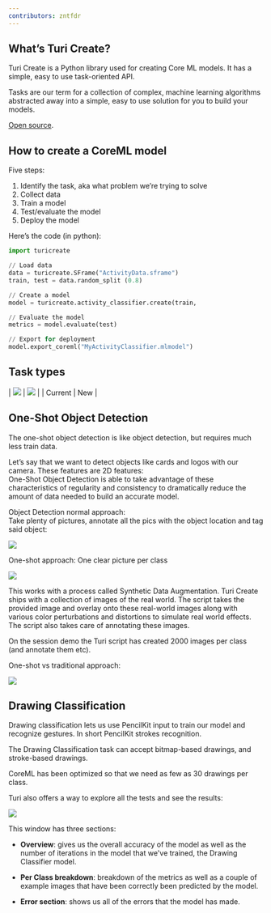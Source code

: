 ```yaml
---
contributors: zntfdr
---
```


## What’s Turi Create?

Turi Create is a Python library used for creating Core ML models. It has a simple, easy to use task-oriented API.

Tasks are our term for a collection of complex, machine learning algorithms abstracted away into a simple, easy to use solution for you to build your models.

[Open source](https://github.com/apple/turicreate).

## How to create a CoreML model

Five steps:

1. Identify the task, aka what problem we’re trying to solve 
2. Collect data
3. Train a model
4. Test/evaluate the model
5. Deploy the model

Here’s the code (in python):

```python
import turicreate 

// Load data 
data = turicreate.SFrame("ActivityData.sframe")
train, test = data.random_split (0.8) 

// Create a model 
model = turicreate.activity_classifier.create(train, 

// Evaluate the model
metrics = model.evaluate(test) 

// Export for deployment 
model.export_coreml("MyActivityClassifier.mlmodel") 
```

## Task types

| ![][oldTasksImage] | ![][newTasksImage] |
| Current | New |

## One-Shot Object Detection

The one-shot object detection is like object detection, but requires much less train data.

Let’s say that we want to detect objects like cards and logos with our camera. These features are 2D features:  
One-Shot Object Detection is able to take advantage of these characteristics of regularity and consistency to dramatically reduce the amount of data needed to build an accurate model.

Object Detection normal approach:  
Take plenty of pictures, annotate all the pics with the object location and tag said object:

![][cardsImage]

One-shot approach:
One clear picture per class

![][cardsClearImage]

This works with a process called Synthetic Data Augmentation. Turi Create ships with a collection of images of the real world. The script takes the provided image and overlay onto these real-world images along with various color perturbations and distortions to simulate real world effects. The script also takes care of annotating these images.

On the session demo the Turi script has created 2000 images per class (and annotate them etc).

One-shot vs traditional approach:

![][oneVStraditionalImage]

## Drawing Classification

Drawing classification lets us use PencilKit input to train our model and recognize gestures.
In short PencilKit strokes recognition.

The Drawing Classification task can accept bitmap-based drawings, and stroke-based drawings. 

CoreML has been optimized so that we need as few as 30 drawings per class.

Turi also offers a way to explore all the tests and see the results:

![][resultsImage]

This window has three sections:

- **Overview**: gives us the overall accuracy of the model as well as the number of iterations in the model that we've trained, the Drawing Classifier model. 

- **Per Class breakdown**: breakdown of the metrics as well as a couple of example images that have been correctly been predicted by the model. 

- **Error section**: shows us all of the errors that the model has made.

[oldTasksImage]: ../../../images/notes/wwdc19/420/oldTasks.png
[newTasksImage]: ../../../images/notes/wwdc19/420/newTasks.png
[cardsImage]: ../../../images/notes/wwdc19/420/cards.png
[cardsClearImage]: ../../../images/notes/wwdc19/420/cardsClear.png
[oneVStraditionalImage]: ../../../images/notes/wwdc19/420/oneVStraditional.png
[resultsImage]: ../../../images/notes/wwdc19/420/results.png